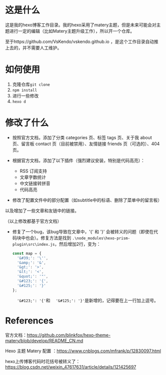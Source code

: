 # 这是什么

这是我的hexo博客工作目录。我的hexo采用了matery主题，但是未来可能会对主题进行一定的编辑（比如Matery主题升级工作），所以开一个仓库。

至于https://github.com/VsKendo/vskendo.github.io ，是这个工作目录自动推上去的，并不需要人工维护。

# 如何使用

1. 克隆仓库`git clone`
2. `npm install`
3. 进行一些修改
4. `hexo d`

# 修改了什么

- 按照官方文档，添加了分类 categories 页、标签 tags 页、关于我 about 页、留言板 contact 页（目前被禁用）、友情链接 friends 页（可选的）、404 页。
- 根据官方文档，添加了以下插件（强烈建议安装，特别是代码高亮）：
  -  RSS 订阅支持
  - 文章字数统计
  - 中文链接转拼音
  - 代码高亮

- 修改了配置文件中的部分配置（如subtitle中的标语、删除了菜单中的留言板）

以及增加了一些文章和友链中的链接。

（以上修改都基于官方文档）

- 修复了一个bug，该bug导致在文章中，'{' 和 '}' 会被转义的问题（即使在代码块中也会）。修复方法是找到 `.\node_modules\hexo-prism-plugin\src\index.js`，然后增加2行，变为：

  ```javascript
  const map = {
    '&#39;': '\'',
    '&amp;': '&',
    '&gt;': '>',
    '&lt;': '<',
    '&quot;': '"',
    '&#123;': '{',
    '&#125;': '}'
  };
  ```

  `  '&#123;': '{'`和 `  '&#125;': '}'`是新增的，记得要在上一行加上逗号。

# References

官方文档：https://github.com/blinkfox/hexo-theme-matery/blob/develop/README_CN.md

Hexo 主题 Matery 配置 ：https://www.cnblogs.com/mfrank/p/12830097.html

hexo上传博客代码时花括号被转义了：https://blog.csdn.net/weixin_47617631/article/details/121425697